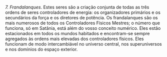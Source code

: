 ﻿<I>7. Frandalanques</I>. Estes seres são a criação conjunta de todas as três ordens de seres controladores de energia: os organizadores primários e  os secundários da força e os diretores de potência. Os frandalanques são os mais numerosos de todos os Controladores Físicos Mestres; o número que funciona, só em Satânia, está além do vosso conceito numérico. Eles estão estacionados em todos os mundos habitados e encontram-se sempre agregados às ordens mais elevadas dos controladores físicos. Eles funcionam de modo intercambiável no universo central, nos superuniversos e nos domínios do espaço exterior.